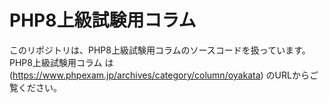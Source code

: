 # PHP8上級試験用コラム

このリポジトリは、PHP8上級試験用コラムのソースコードを扱っています。    
PHP8上級試験用コラム は (https://www.phpexam.jp/archives/category/column/oyakata) のURLからご覧ください。

